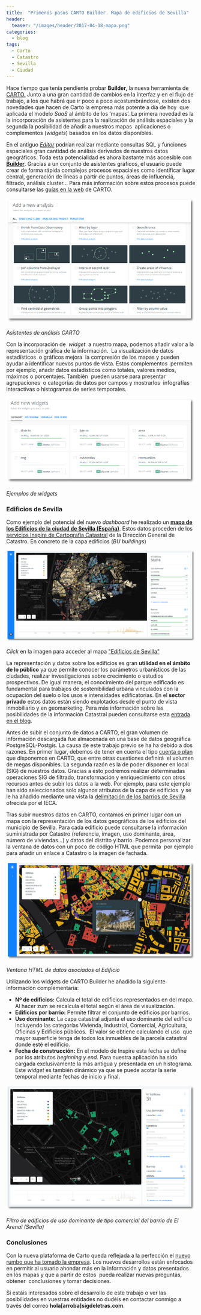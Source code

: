 ```yaml
---
title:  "Primeros pasos CARTO Builder. Mapa de edificios de Sevilla"
header:
  teaser: "/images/header/2017-04-18-mapa.png"
categories:
  - blog
tags:
  - Carto
  - Catastro
  - Sevilla
  - Ciudad
---
```

        
Hace tiempo que tenía pendiente probar **Builder,** la nueva herramienta de [CARTO.](https://carto.com/ "Carto Web") Junto a una gran cantidad de cambios en la interfaz y en el flujo de trabajo, a los que habrá que ir poco a poco acostumbrándose, existen dos novedades que hacen de Carto la empresa más potente a día de hoy  que aplicada el modelo _SaaS_ al ámbito de los ‘mapas’. La primera novedad es la  la incorporación de asistentes para la realización de análisis espaciales y la segunda la posibilidad de añadir a nuestros mapas  aplicaciones o complementos (_widgets_) basados en los datos disponibles.

En el antiguo [_Editor_](https://carto.com/docs/carto-editor/ "Carto Editor") podrían realizar mediante consultas SQL y funciones espaciales gran cantidad de análisis derivados de nuestros datos geográficos. Toda esta potencialidad es ahora bastante más accesible con [**Builder**](https://carto.com/builder/ "Carto Builder"). Gracias a un conjunto de asistentes gráficos, el usuario puede crear de forma rápida complejos procesos espaciales como identificar lugar central, generación de líneas a partir de puntos, áreas de influencia, filtrado, análisis cluster... Para más información sobre estos procesos puede consultarse las [guías en la web](https://carto.com/learn/guides "Carto Guides") de CARTO.

![Asistentes análisis Carto](/images/blog/12_builder/analisis.png "Asistentes análisis Carto")

_Asistentes de análisis CARTO_

Con la incorporación de  _widget_  a nuestro mapa, podemos añadir valor a la representación gráfica de la información.  La visualización de datos estadísticos  o gráficos mejora  la compresión de los mapas y pueden ayudar a identificar nuevos puntos de vista. Estos complementos  permiten por ejemplo, añadir datos estadísticos como totales, valores medios, máximos o porcentajes. También  pueden usarse para presentar agrupaciones  o categorías de datos por campos y mostrarlos  infografías interactivas o histogramas de series temporales.

![](/images/blog/12_builder/widgets.png)

_Ejemplos de widgets_

### Edificios de Sevilla

Como ejemplo del potencial del nuevo _dashboard_ he realizado un [**mapa de los Edificios de la ciudad de Sevilla (España)**](https://sigdeletras.carto.com/builder/55db719a-bdf4-11e6-ae20-0e05a8b3e3d7/embed "Mapa Edificios de Sevilla"). Estos datos proceden de los [servicios Inspire de Cartografía Catastral](%20http:/www.catastro.minhap.gob.es/webinspire/index.html "Catasttro Inspire") de la Dirección General de Catastro. En concreto de la capa edificios (_BU buildings_)

![Visor Carto de Edificios de Sevilla](/images/blog/12_builder/mapa.png "Visor Carto de Edificios de Sevilla")

_Click_ en la imagen para acceder al mapa ["Edificios de Sevilla"](https://sigdeletras.carto.com/builder/55db719a-bdf4-11e6-ae20-0e05a8b3e3d7/embed "Carto Mapa Edificios de Sevilla")

La representación y datos sobre los edificios es gran **utilidad en el ámbito de lo público** ya que permite conocer los parámetros urbanísticos de las ciudades, realizar investigaciones sobre crecimiento o estudios prospectivos. De igual manera, el conocimiento del parque edificado es fundamental para trabajos de sostenibilidad urbana vinculados con la ocupación del suelo o los usos e intensidades edificatorias. En el **sector privado** estos datos están siendo explotados desde el punto de vista  inmobiliario y en geomarketing. Para más información sobre las posibilidades de la información Catastral pueden consultarse esta [entrada en el blog](http://sigdeletras.com/2016/uso-de-la-informacion-catastral-para-estudios-urbanos "Uso de la información catastral para estudios urbanos ").

Antes de subir el conjunto de datos a CARTO, el gran volumen de información descargada fue almacenada en una base de datos geográfica PostgreSQL-Postgis. La causa de este trabajo previo se ha ha debido a dos razones. En primer lugar, debemos de tener en cuenta el tipo [cuenta o plan](https://carto.com/pricing/ "Carto accounts") que disponemos en CARTO, que entre otras cuestiones definirá  el volumen de megas disponibles. La segunda razón es la de poder disponer en local (SIG) de nuestros datos. Gracias a esto podremos realizar determinadas operaciones SIG de filtrado, transformación y enriquecimiento con otros recursos antes de subir los datos a la web. Por ejemplo, para este ejemplo han sido seleccionados solo algunos atributos de la capa de edificios  y se le ha añadido mediante una vista la [delimitación de los barrios de Sevilla](http://www.juntadeandalucia.es/institutodeestadisticaycartografia./DERA/index.htm "Barrios DERA IECA") ofrecida por el IECA.

Tras subir nuestros datos en CARTO, contamos en primer lugar con un mapa con la representación de los datos geográficos de los edificios del municipio de Sevilla. Para cada edificio puede consultarse la información suministrada por Catastro (referencia, imagen, uso dominante, área, número de viviendas…) y datos del distrito y barrio. Podemos personalizar la ventana de datos con un poco de código HTML que permita  por ejemplo para añadir un enlace a Catastro o la imagen de fachada.

![Ventana de datos asociados al Edificio](/images/blog/12_builder/ventana.png)

_Ventana HTML de datos asociados al Edificio_

Utilizando los widgets de CARTO Builder he añadido la siguiente información complementaria:

*   **Nº de edificios:** Calcula el total de edificios representados en del mapa. Al hacer zum se recalcula el total según el área de visualización.
*   **Edificios por barrio:** Permite filtrar el conjunto de edificios por barrios.
*   **Uso dominante:** La capa catastral adjunta el uso dominante del edificio incluyendo las categorías Vivienda, Industrial, Comercial, Agricultura, Oficinas y Edificios públicos.  El valor se obtiene calculando el uso  que mayor superficie tenga de todos los inmuebles de la parcela catastral donde esté el edificio.
*   **Fecha de construcción:** En el modelo de Inspire esta fecha se define por los atributos _beginning y end_. Para nuestra aplicación ha sido cargada exclusivamente la más antigua y presentada en un histograma.  Este _widget_ es también dinámico ya que se puede acotar la serie temporal mediante fechas de inicio y final.

![Filtro de edificios de uso dominate de tipo comercial del barrio de El Arenal (Sevilla)](/images/blog/12_builder/uso_comercial_arenal.png "Filtro de edificios de uso dominate de tipo comercial del barrio de El Arenal (Sevilla)")

_Filtro de edificios de uso dominante de tipo comercial del barrio de El Arenal (Sevilla)_

### Conclusiones

Con la nueva plataforma de Carto queda reflejada a la perfección el [nuevo rumbo que ha tomado la empresa](http://www.abc.es/tecnologia/informatica/software/abci-nuevo-golpe-cartodb-pasa-carto-y-apuesta-retorcer-mapas-interactivos-201607071529_noticia.html "Noticia ABC"). Los nuevos desarrollos están enfocados en permitir al usuario ahondar más en la información y datos presentados en los mapas y que a partir de estos  pueda realizar nuevas preguntas, obtener  conclusiones y tomar decisiones.

Si estáis interesados sobre el desarrollo de este trabajo o ver las posibilidades en vuestras entidades no dudéis en contactar conmigo a través del correo **hola[arroba]sigdeletras.com**.
        
